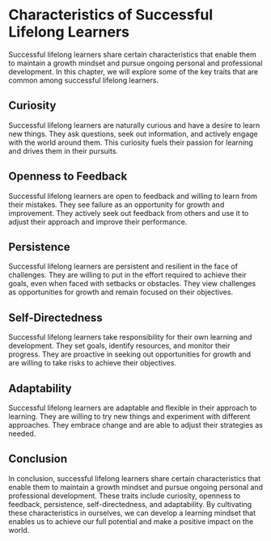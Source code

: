 Characteristics of Successful Lifelong Learners
=======================================================================================

Successful lifelong learners share certain characteristics that enable them to maintain a growth mindset and pursue ongoing personal and professional development. In this chapter, we will explore some of the key traits that are common among successful lifelong learners.

Curiosity
---------

Successful lifelong learners are naturally curious and have a desire to learn new things. They ask questions, seek out information, and actively engage with the world around them. This curiosity fuels their passion for learning and drives them in their pursuits.

Openness to Feedback
--------------------

Successful lifelong learners are open to feedback and willing to learn from their mistakes. They see failure as an opportunity for growth and improvement. They actively seek out feedback from others and use it to adjust their approach and improve their performance.

Persistence
-----------

Successful lifelong learners are persistent and resilient in the face of challenges. They are willing to put in the effort required to achieve their goals, even when faced with setbacks or obstacles. They view challenges as opportunities for growth and remain focused on their objectives.

Self-Directedness
-----------------

Successful lifelong learners take responsibility for their own learning and development. They set goals, identify resources, and monitor their progress. They are proactive in seeking out opportunities for growth and are willing to take risks to achieve their objectives.

Adaptability
------------

Successful lifelong learners are adaptable and flexible in their approach to learning. They are willing to try new things and experiment with different approaches. They embrace change and are able to adjust their strategies as needed.

Conclusion
----------

In conclusion, successful lifelong learners share certain characteristics that enable them to maintain a growth mindset and pursue ongoing personal and professional development. These traits include curiosity, openness to feedback, persistence, self-directedness, and adaptability. By cultivating these characteristics in ourselves, we can develop a learning mindset that enables us to achieve our full potential and make a positive impact on the world.
